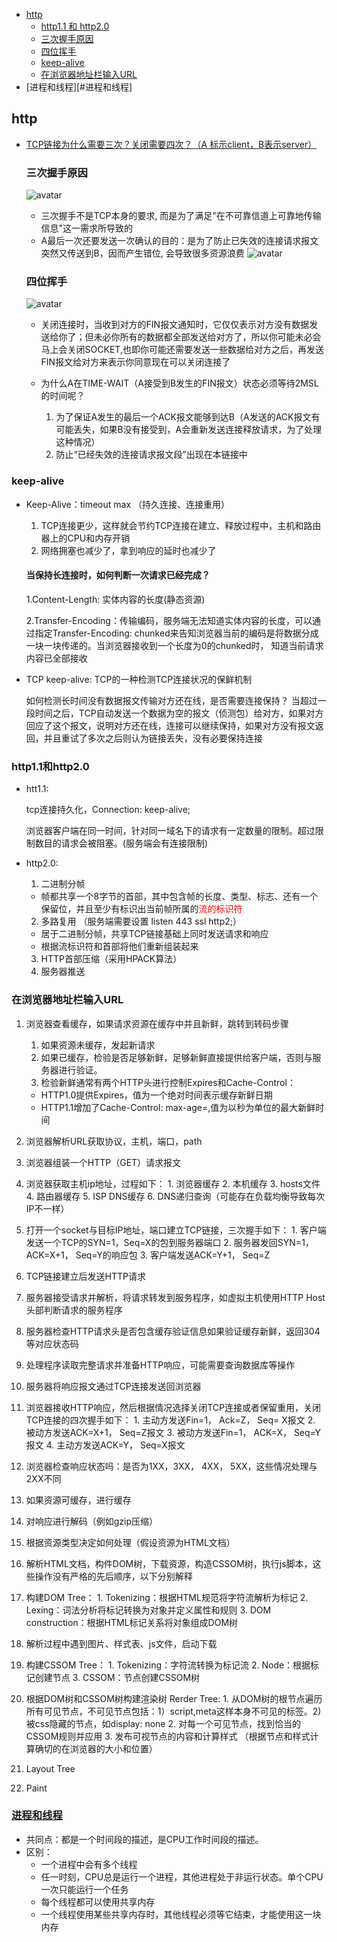 * [http](#http)
  * [http1.1 和 http2.0](#http1.1和http2.0)
  * [三次握手原因](#三次握手原因)
  * [四位挥手](#四位挥手)
  * [keep-alive](#keep-alive)
  * [在浏览器地址栏输入URL](#在浏览器地址栏输入URL)
* [进程和线程][#进程和线程]

## http
* [TCP链接为什么需要三次？关闭需要四次？（A 标示client，B表示server）](https://zhuanlan.zhihu.com/p/58603455)

  ### 三次握手原因
  ![avatar](./connect-tcp.png)
   * 三次握手不是TCP本身的要求, 而是为了满足"在不可靠信道上可靠地传输信息"这一需求所导致的
   * A最后一次还要发送一次确认的目的：是为了防止已失效的连接请求报文突然又传送到B，因而产生错位, 会导致很多资源浪费
   ![avatar](./tcp.jpg)

  ### 四位挥手
  ![avatar](./close-tcp.png)
    * 关闭连接时，当收到对方的FIN报文通知时，它仅仅表示对方没有数据发送给你了；但未必你所有的数据都全部发送给对方了，所以你可能未必会马上会关闭SOCKET,也即你可能还需要发送一些数据给对方之后，再发送FIN报文给对方来表示你同意现在可以关闭连接了

  * 为什么A在TIME-WAIT（A接受到B发生的FIN报文）状态必须等待2MSL的时间呢？
    1. 为了保证A发生的最后一个ACK报文能够到达B（A发送的ACK报文有可能丢失，如果B没有接受到，A会重新发送连接释放请求，为了处理这种情况）
    2. 防止“已经失效的连接请求报文段”出现在本链接中

### keep-alive

  * Keep-Alive：timeout  max （持久连接、连接重用）

    1. TCP连接更少，这样就会节约TCP连接在建立、释放过程中，主机和路由器上的CPU和内存开销
    2. 网络拥塞也减少了，拿到响应的延时也减少了

    #### 当保持长连接时，如何判断一次请求已经完成？

    1.Content-Length: 实体内容的长度(静态资源)

    2.Transfer-Encoding：传输编码，服务端无法知道实体内容的长度，可以通过指定Transfer-Encoding: chunked来告知浏览器当前的编码是将数据分成一块一块传递的。当浏览器接收到一个长度为0的chunked时， 知道当前请求内容已全部接收


  * TCP keep-alive: TCP的一种检测TCP连接状况的保鲜机制

    如何检测长时间没有数据报文传输对方还在线，是否需要连接保持？
    当超过一段时间之后，TCP自动发送一个数据为空的报文（侦测包）给对方，如果对方回应了这个报文，说明对方还在线，连接可以继续保持，如果对方没有报文返回，并且重试了多次之后则认为链接丢失，没有必要保持连接

### http1.1和http2.0
  * htt1.1:

    tcp连接持久化，Connection: keep-alive;

    浏览器客户端在同一时间，针对同一域名下的请求有一定数量的限制。超过限制数目的请求会被阻塞。(服务端会有连接限制)
  * http2.0:
    1. 二进制分帧
      * 帧都共享一个8字节的首部，其中包含帧的长度、类型、标志、还有一个保留位，并且至少有标识出当前帧所属的<font color='red'>流的标识符</font>
    2. 多路复用 （服务端需要设置 listen  443 ssl http2;）
      * 居于二进制分帧，共享TCP链接基础上同时发送请求和响应
      * 根据流标识符和首部将他们重新组装起来
    3. HTTP首部压缩（采用HPACK算法）
    4. 服务器推送

### 在浏览器地址栏输入URL
 1. 浏览器查看缓存，如果请求资源在缓存中并且新鲜，跳转到转码步骤
    1. 如果资源未缓存，发起新请求
    2. 如果已缓存，检验是否足够新鲜，足够新鲜直接提供给客户端，否则与服务器进行验证。
    3. 检验新鲜通常有两个HTTP头进行控制Expires和Cache-Control：
      * HTTP1.0提供Expires，值为一个绝对时间表示缓存新鲜日期
      * HTTP1.1增加了Cache-Control: max-age=,值为以秒为单位的最大新鲜时间


  2. 浏览器解析URL获取协议，主机，端口，path
  3. 浏览器组装一个HTTP（GET）请求报文
  4. 浏览器获取主机ip地址，过程如下：
    1. 浏览器缓存
    2. 本机缓存
    3. hosts文件
    4. 路由器缓存
    5. ISP DNS缓存
    6. DNS递归查询（可能存在负载均衡导致每次IP不一样）

  5. 打开一个socket与目标IP地址，端口建立TCP链接，三次握手如下：
    1. 客户端发送一个TCP的SYN=1，Seq=X的包到服务器端口
    2. 服务器发回SYN=1， ACK=X+1， Seq=Y的响应包
    3. 客户端发送ACK=Y+1， Seq=Z

  6. TCP链接建立后发送HTTP请求
  7. 服务器接受请求并解析，将请求转发到服务程序，如虚拟主机使用HTTP Host头部判断请求的服务程序
  8. 服务器检查HTTP请求头是否包含缓存验证信息如果验证缓存新鲜，返回304等对应状态码
  9. 处理程序读取完整请求并准备HTTP响应，可能需要查询数据库等操作
  10. 服务器将响应报文通过TCP连接发送回浏览器
  11. 浏览器接收HTTP响应，然后根据情况选择关闭TCP连接或者保留重用，关闭TCP连接的四次握手如下：
    1. 主动方发送Fin=1， Ack=Z， Seq= X报文
    2. 被动方发送ACK=X+1， Seq=Z报文
    3. 被动方发送Fin=1， ACK=X， Seq=Y报文
    4. 主动方发送ACK=Y， Seq=X报文

  12. 浏览器检查响应状态吗：是否为1XX，3XX， 4XX， 5XX，这些情况处理与2XX不同
  13. 如果资源可缓存，进行缓存
  14. 对响应进行解码（例如gzip压缩）
  15. 根据资源类型决定如何处理（假设资源为HTML文档）
  16. 解析HTML文档，构件DOM树，下载资源，构造CSSOM树，执行js脚本，这些操作没有严格的先后顺序，以下分别解释
  17. 构建DOM Tree：
    1. Tokenizing：根据HTML规范将字符流解析为标记
    2. Lexing：词法分析将标记转换为对象并定义属性和规则
    3. DOM construction：根据HTML标记关系将对象组成DOM树

  18. 解析过程中遇到图片、样式表、js文件，启动下载
  19. 构建CSSOM Tree：
    1. Tokenizing：字符流转换为标记流
    2. Node：根据标记创建节点
    3. CSSOM：节点创建CSSOM树

  20. 根据DOM树和CSSOM树构建渲染树 Rerder Tree:
    1. 从DOM树的根节点遍历所有可见节点，不可见节点包括：1）script,meta这样本身不可见的标签。2)被css隐藏的节点，如display: none
    2. 对每一个可见节点，找到恰当的CSSOM规则并应用
    3. 发布可视节点的内容和计算样式 （根据节点和样式计算确切的在浏览器的大小和位置）
  21. Layout Tree 
  22. Paint

  ### [进程和线程](http://www.ruanyifeng.com/blog/2013/04/processes_and_threads.html)
  * 共同点：都是一个时间段的描述，是CPU工作时间段的描述。
  * 区别：
    * 一个进程中会有多个线程
    * 任一时刻，CPU总是运行一个进程，其他进程处于非运行状态。单个CPU一次只能运行一个任务
    * 每个线程都可以使用共享内存
    * 一个线程使用某些共享内存时，其他线程必须等它结束，才能使用这一块内存